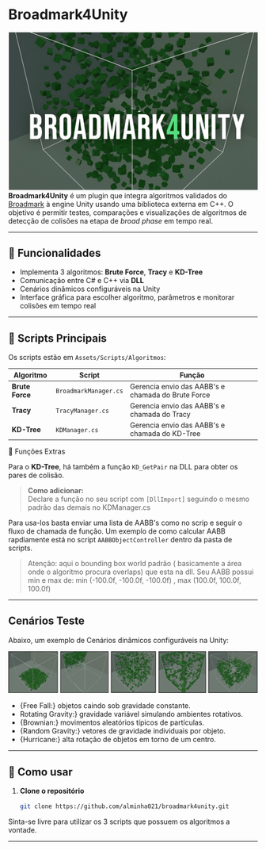 # Broadmark4Unity
![B4u](docs/broadmark4unity.png)
**Broadmark4Unity** é um plugin que integra algoritmos validados do [Broadmark](https://github.com/) à engine Unity usando uma biblioteca externa em C++. O objetivo é permitir testes, comparações e visualizações de algoritmos de detecção de colisões na etapa de *broad phase* em tempo real.

---

## 📌 Funcionalidades

- Implementa 3 algoritmos: **Brute Force**, **Tracy** e **KD-Tree**
- Comunicação entre C# e C++ via **DLL**
- Cenários dinâmicos configuráveis na Unity
- Interface gráfica para escolher algoritmo, parâmetros e monitorar colisões em tempo real

---

## 📂 Scripts Principais

Os scripts estão em `Assets/Scripts/Algoritmos`:

| Algoritmo     | Script               | Função |
|---------------|----------------------|--------|
| **Brute Force** | `BroadmarkManager.cs` | Gerencia envio das AABB's e chamada do Brute Force |
| **Tracy**       | `TracyManager.cs`     | Gerencia envio das AABB's e chamada do Tracy |
| **KD-Tree**     | `KDManager.cs`        | Gerencia envio das AABB's e chamada do KD-Tree |

🔗 Funções Extras

Para o **KD-Tree**, há também a função `KD_GetPair` na DLL para obter os pares de colisão.

> **Como adicionar:**  
> Declare a função no seu script com `[DllImport]` seguindo o mesmo padrão das demais no KDManager.cs

Para usa-los basta enviar uma lista de AABB's como no scrip e seguir o fluxo de chamada de função.
Um exemplo de como calcular AABB rapdiamente está no script `AABBObjectController` dentro da pasta de scripts.

> Atenção: aqui o bounding box world padrão ( basicamente a área onde o algoritmo procura overlaps) que esta na dll.
       Seu AABB possui min e max de: min (-100.0f, -100.0f, -100.0f) , max (100.0f, 100.0f, 100.0f)
---

## Cenários Teste

Abaixo, um exemplo de Cenários dinâmicos configuráveis na Unity:

![Cenários dinâmicos](docs/scenariosfoto.png)

- {Free Fall:} objetos caindo sob gravidade constante.
- Rotating Gravity:} gravidade variável simulando ambientes rotativos.
- {Brownian:} movimentos aleatórios típicos de partículas.
- {Random Gravity:} vetores de gravidade individuais por objeto.
- {Hurricane:} alta rotação de objetos em torno de um centro.


---

## 🚀 Como usar

1. **Clone o repositório**
   ```bash
   git clone https://github.com/alminha021/broadmark4unity.git


Sinta-se livre para utilizar os 3 scripts que possuem os algoritmos a vontade.




----------------
